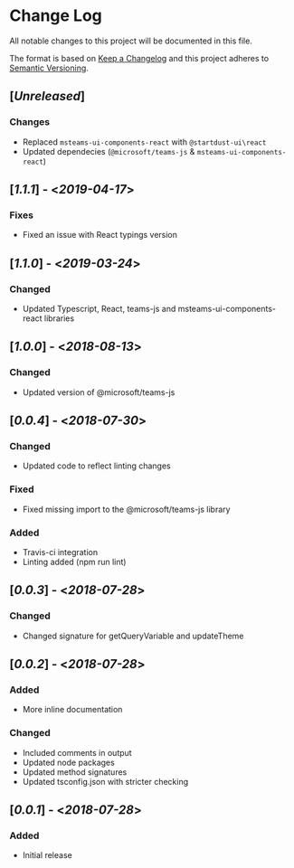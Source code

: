 # Change Log

All notable changes to this project will be documented in this file.

The format is based on [Keep a Changelog](http://keepachangelog.com/)
and this project adheres to [Semantic Versioning](http://semver.org/).

## [*Unreleased*]

### Changes

* Replaced `msteams-ui-components-react` with `@startdust-ui\react`
* Updated dependecies (`@microsoft/teams-js` & `msteams-ui-components-react`)

## [*1.1.1*] - <*2019-04-17*>

### Fixes

* Fixed an issue with React typings version

## [*1.1.0*] - <*2019-03-24*>

### Changed

* Updated Typescript, React, teams-js and msteams-ui-components-react libraries

## [*1.0.0*] - <*2018-08-13*>

### Changed

* Updated version of @microsoft/teams-js

## [*0.0.4*] - <*2018-07-30*>

### Changed

* Updated code to reflect linting changes

### Fixed

* Fixed missing import to the @microsoft/teams-js library

### Added

* Travis-ci integration
* Linting added (npm run lint)

## [*0.0.3*] - <*2018-07-28*>

### Changed

* Changed signature for getQueryVariable and updateTheme

## [*0.0.2*] - <*2018-07-28*>

### Added

* More inline documentation

### Changed

* Included comments in output
* Updated node packages
* Updated method signatures
* Updated tsconfig.json with stricter checking

## [*0.0.1*] - <*2018-07-28*>

### Added

* Initial release